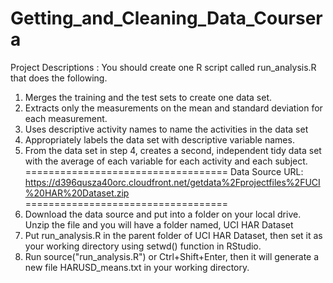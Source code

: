 Getting_and_Cleaning_Data_Coursera
==================================
Project Descriptions : 
 You should create one R script called run_analysis.R that does the following. 

  1. Merges the training and the test sets to create one data set.
  2. Extracts only the measurements on the mean and standard deviation for each measurement. 
  3. Uses descriptive activity names to name the activities in the data set
  4. Appropriately labels the data set with descriptive variable names. 
  5. From the data set in step 4, creates a second, independent tidy data set with the average of each variable for each activity and each subject.
===================================
  Data Source URL: 
https://d396qusza40orc.cloudfront.net/getdata%2Fprojectfiles%2FUCI%20HAR%20Dataset.zip 
===================================
  1. Download the data source and put into a folder on your local drive. Unzip the file and you will have a folder named, UCI HAR Dataset
  2. Put run_analysis.R in the parent folder of UCI HAR Dataset, then set it as your working directory using setwd() function in RStudio.
  3. Run source("run_analysis.R") or Ctrl+Shift+Enter, then it will generate a new file HARUSD_means.txt in your working directory.


